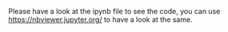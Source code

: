 Please have a look at the ipynb file to see the code, you can use https://nbviewer.jupyter.org/ to have a look at the same.
